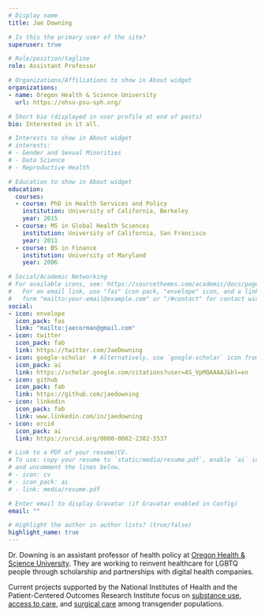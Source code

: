```yaml
---
# Display name
title: Jae Downing

# Is this the primary user of the site?
superuser: true

# Role/position/tagline
role: Assistant Professor

# Organizations/Affiliations to show in About widget
organizations:
- name: Oregon Health & Science University 
  url: https://ohsu-psu-sph.org/

# Short bio (displayed in user profile at end of posts)
bio: Interested in it all.

# Interests to show in About widget
# interests:
# - Gender and Sexual Minorities
# - Data Science
# - Reproductive Health

# Education to show in About widget
education:
  courses:
  - course: PhD in Health Services and Policy
    institution: University of California, Berkeley
    year: 2015
  - course: MS in Global Health Sciences
    institution: University of California, San Francisco
    year: 2011
  - course: BS in Finance
    institution: University of Maryland
    year: 2006

# Social/Academic Networking
# For available icons, see: https://sourcethemes.com/academic/docs/page-builder/#icons
#   For an email link, use "fas" icon pack, "envelope" icon, and a link in the
#   form "mailto:your-email@example.com" or "/#contact" for contact widget.
social:
- icon: envelope
  icon_pack: fas
  link: "mailto:jaecorman@gmail.com"
- icon: twitter
  icon_pack: fab
  link: https://twitter.com/JaeDowning
- icon: google-scholar  # Alternatively, use `google-scholar` icon from `ai` icon pack
  icon_pack: ai
  link: https://scholar.google.com/citations?user=AS_VpMQAAAAJ&hl=en
- icon: github
  icon_pack: fab
  link: https://github.com/jaedowning
- icon: linkedin
  icon_pack: fab
  link: www.linkedin.com/in/jaedowning
- icon: orcid
  icon_pack: ai
  link: https://orcid.org/0000-0002-2382-5537

# Link to a PDF of your resume/CV.
# To use: copy your resume to `static/media/resume.pdf`, enable `ai` icons in `params.toml`, 
# and uncomment the lines below.
# - icon: cv
# - icon_pack: ai
# - link: media/resume.pdf

# Enter email to display Gravatar (if Gravatar enabled in Config)
email: ""

# Highlight the author in author lists? (true/false)
highlight_name: true
---
```


Dr. Downing is an assistant professor of health policy at [Oregon Health & Science University](https://ohsu-psu-sph.org/). They are working to reinvent healthcare for LGBTQ people through scholarship and partnerships with digital health companies.

Current projects supported by the National Institutes of Health and the Patient-Centered Outcomes Research Institute focus on [substance use](https://reporter.nih.gov/search/TwUZdye2PkK94TZ0KQCM5A/project-details/10300945), [access to care](https://genderdiverseoregon.org/), and [surgical care](https://trans-arc.org/) among transgender populations.
